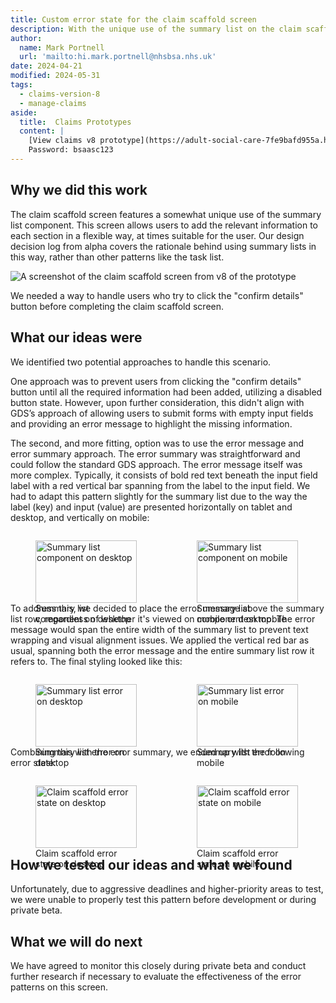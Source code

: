 ```yaml
---
title: Custom error state for the claim scaffold screen
description: With the unique use of the summary list on the claim scaffold screen, we needed to design a custom error state for this screen.
author:
  name: Mark Portnell
  url: 'mailto:hi.mark.portnell@nhsbsa.nhs.uk'
date: 2024-04-21
modified: 2024-05-31
tags:
  - claims-version-8
  - manage-claims
aside:
  title:  Claims Prototypes
  content: |
    [View claims v8 prototype](https://adult-social-care-7fe9bafd955a.herokuapp.com/claims/prototypes/design/v8/) 
    Password: bsaasc123
---
```


## Why we did this work
The claim scaffold screen features a somewhat unique use of the summary list component. This screen allows users to add the relevant information to each section in a flexible way, at times suitable for the user. Our design decision log from alpha covers the rationale behind using summary lists in this way, rather than other patterns like the task list.

![A screenshot of the claim scaffold screen from v8 of the prototype](claim-scaffold.png "The claim scaffold screen")

We needed a way to handle users who try to click the "confirm details" button before completing the claim scaffold screen.

## What our ideas were
We identified two potential approaches to handle this scenario.

One approach was to prevent users from clicking the "confirm details" button until all the required information had been added, utilizing a disabled button state. However, upon further consideration, this didn't align with GDS’s approach of allowing users to submit forms with empty input fields and providing an error message to highlight the missing information.

The second, and more fitting, option was to use the error message and error summary approach. The error summary was straightforward and could follow the standard GDS approach. The error message itself was more complex. Typically, it consists of bold red text beneath the input field label with a red vertical bar spanning from the label to the input field. We had to adapt this pattern slightly for the summary list due to the way the label (key) and input (value) are presented horizontally on tablet and desktop, and vertically on mobile:

<div style="display: flex; flex-wrap: wrap; gap: 1rem;">
  <div style="flex: 1; max-width: 48%;">
  <figure>
    <img src="summarylist-desktop.png" alt="Summary list component on desktop" style="width: 100%; height: auto;">
    <figcaption>Summary list component on desktop</figcaption>
  </figure>
  </div>
  <div style="flex: 1; max-width: 48%;">
  <figure>
    <img src="summarylist-mobile.png" alt="Summary list component on mobile" style="width: 100%; height: auto;">
    <figcaption>Summary list component on mobile</figcaption>
  </figure>
  </div>
</div>

To address this, we decided to place the error message above the summary list row, regardless of whether it's viewed on mobile or desktop. The error message would span the entire width of the summary list to prevent text wrapping and visual alignment issues. We applied the vertical red bar as usual, spanning both the error message and the entire summary list row it refers to. The final styling looked like this:

<div style="display: flex; flex-wrap: wrap; gap: 1rem;">
  <div style="flex: 1; max-width: 48%;">
  <figure>
    <img src="error-desktop.png" alt="Summary list error on desktop" style="width: 100%; height: auto;">
    <figcaption>Summary list error on desktop</figcaption>
  </figure>
  </div>
  <div style="flex: 1; max-width: 48%;">
  <figure>
    <img src="error-mobile.png" alt="Summary list error on mobile" style="width: 100%; height: auto;">
    <figcaption>Summary list error on mobile</figcaption>
  </figure>
  </div>
</div>

Combining this with the error summary, we ended up with the following error state:

<div style="display: flex; flex-wrap: wrap; gap: 1rem;">
  <div style="flex: 1; max-width: 48%;">
  <figure>
    <img src="error-state-desktop.png" alt="Claim scaffold error state on desktop" style="width: 100%; height: auto;">
    <figcaption>Claim scaffold error state on desktop</figcaption>
  </figure>
  </div>
  <div style="flex: 1; max-width: 48%;">
  <figure>
    <img src="error-state-mobile.png" alt="Claim scaffold error state on mobile" style="width: 100%; height: auto;">
    <figcaption>Claim scaffold error state on mobile</figcaption>
  </figure>
  </div>
</div>

## How we tested our ideas and what we found
Unfortunately, due to aggressive deadlines and higher-priority areas to test, we were unable to properly test this pattern before development or during private beta.

## What we will do next
We have agreed to monitor this closely during private beta and conduct further research if necessary to evaluate the effectiveness of the error patterns on this screen.